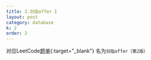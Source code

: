 ```yaml
---
title: 2.剑指offer I
layout: post
category: database
k: 2
order: 2
---
```


对应LeetCode[题单](https://leetcode-cn.com/problemset/all/?page=1&listId=xb9nqhhg){:target="_blank"} 名为`剑指offer（第2版）`

